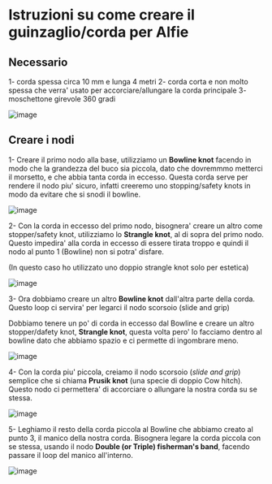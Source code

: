 # Istruzioni su come creare il guinzaglio/corda per Alfie
## Necessario
1- corda spessa circa 10 mm e lunga 4 metri
2- corda corta e non molto spessa che verra' usato per accorciare/allungare la
corda principale
3- moschettone girevole 360 gradi

![image](imgs/0_necessario.jpg)


## Creare i nodi

1- Creare il primo nodo alla base, utilizziamo un **Bowline knot** facendo in modo che
la grandezza del buco sia piccola, dato che dovremmmo metterci il morsetto, e
che abbia tanta corda in eccesso. Questa corda serve per rendere il nodo piu'
sicuro, infatti creeremo uno stopping/safety knots in modo da evitare
che si snodi il bowline.

![image](imgs/1_bowline_moschettone.jpg)

2- Con la corda in eccesso del primo nodo, bisognera' creare un altro come
stopper/safety knot, utilizziamo lo **Strangle knot**,  al di sopra del primo
nodo.
Questo impedira' alla corda in eccesso di essere tirata troppo e quindi il nodo
al punto 1 (Bowline) non si potra' disfare.

(In questo caso ho utilizzato uno doppio strangle knot solo per estetica)

![image](imgs/2_strangle_knot.jpg)

3- Ora dobbiamo creare un altro **Bowline knot** dall'altra parte della corda.
Questo loop ci servira' per legarci il nodo scorsoio (slide and grip)

Dobbiamo tenere un po' di corda in eccesso dal Bowline e creare un altro
stopper/dafety knot, **Strangle knot**, questa volta pero' lo facciamo dentro al
bowline dato che abbiamo spazio e ci permette di ingombrare meno.

![image](imgs/3_bowline_manico.jpg)

4- Con la corda piu' piccola, creiamo il nodo scorsoio (_slide and grip_) semplice
che si chiama **Prusik knot** (una specie di doppio Cow hitch). Questo nodo ci
permettera' di accorciare o allungare la nostra corda su se stessa.

![image](imgs/4_prusik_knot_slide_and_grip.jpg)

5- Leghiamo il resto della corda piccola al Bowline che abbiamo creato al punto 3,
il manico della nostra corda. Bisognera legare la corda piccola con se stessa,
usando il nodo **Double (or Triple) fisherman's band**, facendo passare il loop del manico
all'interno.

![image](imgs/5_double_fishermans_bend.jpg)
